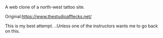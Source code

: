 A web clone of a north-west tattoo site. 

Original:https://www.thestudioafflecks.net/

This is my best attempt. ..Unless one of the instructors wants me to go back on this.
